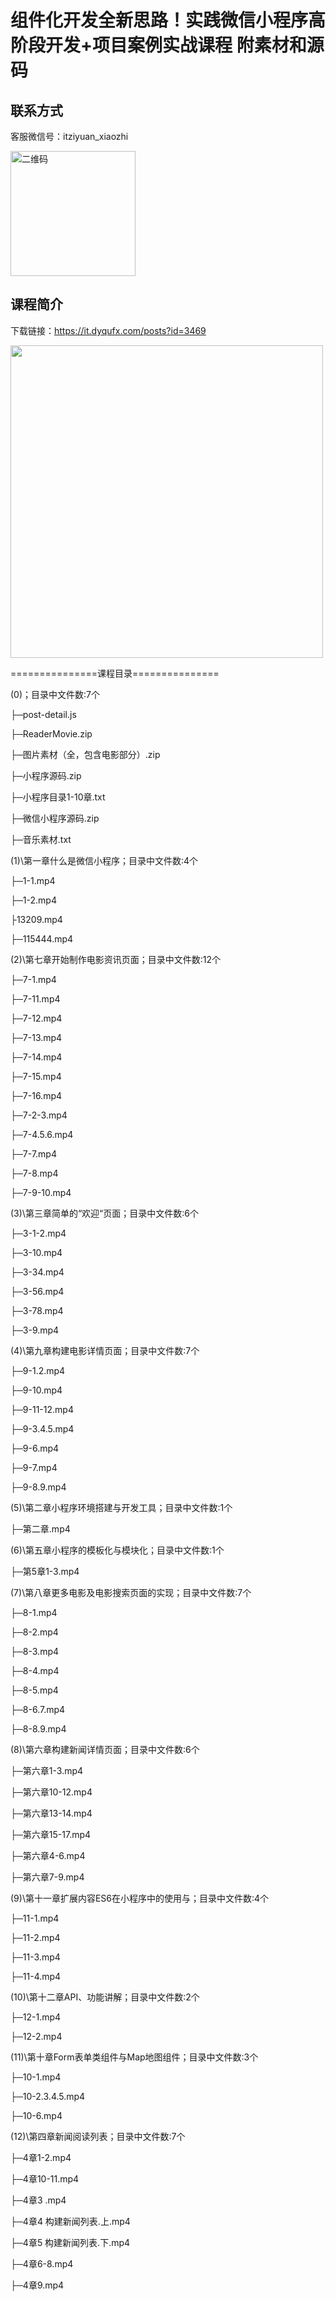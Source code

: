 # 组件化开发全新思路！实践微信小程序高阶段开发+项目案例实战课程 附素材和源码

## 联系方式

客服微信号：itziyuan_xiaozhi

<img src="https://ziyuanyun.oss-cn-guangzhou.aliyuncs.com/common/20240614073449/666b82192834a.jpg" width="200" height="200" alt="二维码">

## 课程简介

下载链接：https://it.dyqufx.com/posts?id=3469

<img src="https://ziyuanyun.oss-cn-guangzhou.aliyuncs.com/yun/20240515185200/664493d0e7824.jpg" width="500" alt="">

  ===============课程目录===============

 (0)；目录中文件数:7个

 ├─post-detail.js

 ├─ReaderMovie.zip

 ├─图片素材（全，包含电影部分）.zip

 ├─小程序源码.zip

 ├─小程序目录1-10章.txt

 ├─微信小程序源码.zip

 ├─音乐素材.txt

 (1)\第一章什么是微信小程序；目录中文件数:4个

 ├─1-1.mp4

 ├─1-2.mp4

 ├13209.mp4

 ├─115444.mp4

 (2)\第七章开始制作电影资讯页面；目录中文件数:12个

 ├─7-1.mp4

 ├─7-11.mp4

 ├─7-12.mp4

 ├─7-13.mp4

 ├─7-14.mp4

 ├─7-15.mp4

 ├─7-16.mp4

 ├─7-2-3.mp4

 ├─7-4.5.6.mp4

 ├─7-7.mp4

 ├─7-8.mp4

 ├─7-9-10.mp4

 (3)\第三章简单的“欢迎“页面；目录中文件数:6个

 ├─3-1-2.mp4

 ├─3-10.mp4

 ├─3-34.mp4

 ├─3-56.mp4

 ├─3-78.mp4

 ├─3-9.mp4

 (4)\第九章构建电影详情页面；目录中文件数:7个

 ├─9-1.2.mp4

 ├─9-10.mp4

 ├─9-11-12.mp4

 ├─9-3.4.5.mp4

 ├─9-6.mp4

 ├─9-7.mp4

 ├─9-8.9.mp4

 (5)\第二章小程序环境搭建与开发工具；目录中文件数:1个

 ├─第二章.mp4

 (6)\第五章小程序的模板化与模块化；目录中文件数:1个

 ├─第5章1-3.mp4

 (7)\第八章更多电影及电影搜索页面的实现；目录中文件数:7个

 ├─8-1.mp4

 ├─8-2.mp4

 ├─8-3.mp4

 ├─8-4.mp4

 ├─8-5.mp4

 ├─8-6.7.mp4

 ├─8-8.9.mp4

 (8)\第六章构建新闻详情页面；目录中文件数:6个

 ├─第六章1-3.mp4

 ├─第六章10-12.mp4

 ├─第六章13-14.mp4

 ├─第六章15-17.mp4

 ├─第六章4-6.mp4

 ├─第六章7-9.mp4

 (9)\第十一章扩展内容ES6在小程序中的使用与；目录中文件数:4个

 ├─11-1.mp4

 ├─11-2.mp4

 ├─11-3.mp4

 ├─11-4.mp4

 (10)\第十二章API、功能讲解；目录中文件数:2个

 ├─12-1.mp4

 ├─12-2.mp4

 (11)\第十章Form表单类组件与Map地图组件；目录中文件数:3个

 ├─10-1.mp4

 ├─10-2.3.4.5.mp4

 ├─10-6.mp4

 (12)\第四章新闻阅读列表；目录中文件数:7个

 ├─4章1-2.mp4

 ├─4章10-11.mp4

 ├─4章3 .mp4

 ├─4章4 构建新闻列表.上.mp4

 ├─4章5 构建新闻列表.下.mp4

 ├─4章6-8.mp4

 ├─4章9.mp4

  